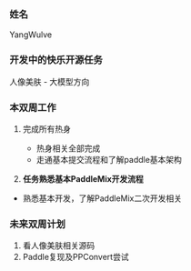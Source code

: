 ### 姓名

YangWulve

### 开发中的快乐开源任务

人像美肤 - 大模型方向

### 本双周工作

1. 完成所有热身

   - 热身相关全部完成
   - 走通基本提交流程和了解paddle基本架构
2. **任务熟悉基本PaddleMix开发流程**
- 熟悉基本开发，了解PaddleMix二次开发相关

### 未来双周计划

1. 看人像美肤相关源码
2. Paddle复现及PPConvert尝试

